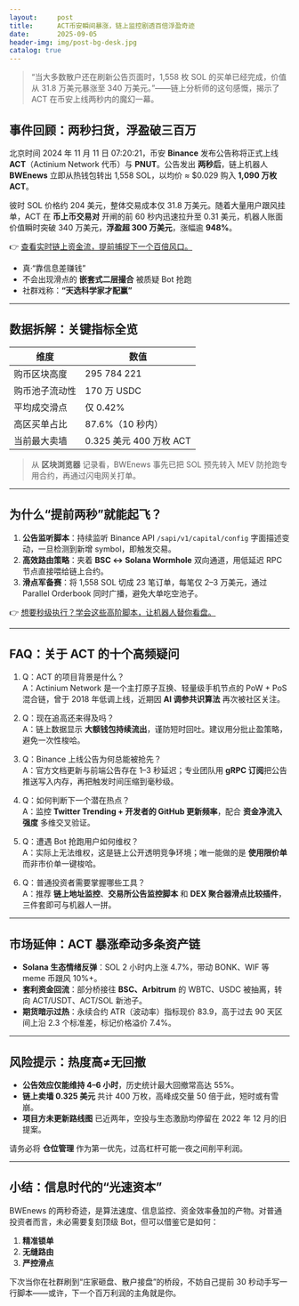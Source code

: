 ```yaml
---
layout:     post
title:      ACT币安瞬间暴涨，链上监控剧透百倍浮盈奇迹
date:       2025-09-05
header-img: img/post-bg-desk.jpg
catalog: true
---
```


> “当大多数散户还在刷新公告页面时，1,558 枚 SOL 的买单已经完成，价值从 31.8 万美元暴涨至 340 万美元。”——链上分析师的这句感慨，揭示了 ACT 在币安上线两秒内的魔幻一幕。

## 事件回顾：两秒扫货，浮盈破三百万  
北京时间 2024 年 11 月 11 日 07:20:21，币安 **Binance** 发布公告称将正式上线 **ACT**（Actinium Network 代币）与 **PNUT**。公告发出 **两秒后**，链上机器人 **BWEnews** 立即从热钱包转出 1,558 SOL，以均价 ≈ \$0.029 购入 **1,090 万枚 ACT**。  

彼时 SOL 价格约 204 美元，整体交易成本仅 31.8 万美元。随着大量用户跟风挂单，ACT 在 **币上币交易对** 开闸的前 60 秒内迅速拉升至 0.31 美元，机器人账面价值瞬时突破 340 万美元，**浮盈超 300 万美元**，涨幅逾 **948%**。  

👉 [查看实时链上资金流，提前捕捉下一个百倍风口。](https://okxdog.com/)

- 真·“靠信息差赚钱”  
- 不会出现滑点的 **嵌套式二层撮合** 被质疑 Bot 抢跑  
- 社群戏称：**“天选科学家才配赢”**  

---

## 数据拆解：关键指标全览  

| 维度 | 数值 |
|---|---|
| 购币区块高度 | 295 784 221 |
| 购币池子流动性 | 170 万 USDC |
| 平均成交滑点 | 仅 0.42% |
| 高区买单占比 | 87.6%（10 秒内） |
| 当前最大卖墙 | 0.325 美元 400 万枚 ACT |

> 从 **区块浏览器** 记录看，BWEnews 事先已把 SOL 预先转入 MEV 防抢跑专用合约，再通过闪电网关打单。  

---

## 为什么“提前两秒”就能起飞？  
1. **公告监听脚本**：持续监听 Binance API `/sapi/v1/capital/config` 字面描述变动，一旦检测到新增 symbol，即触发交易。  
2. **高效路由策略**：夹着 **BSC ↔ Solana Wormhole** 双向通道，用低延迟 RPC 节点直接喂给链上合约。  
3. **滑点军备赛**：将 1,558 SOL 切成 23 笔订单，每笔仅 2–3 万美元，通过 Parallel Orderbook 同时广播，避免大单吃空池子。  

👉 [想要秒级执行？学会这些高阶脚本，让机器人替你看盘。](https://okxdog.com/)

---

## FAQ：关于 ACT 的十个高频疑问  

1. Q：ACT 的项目背景是什么？  
   A：Actinium Network 是一个主打原子互换、轻量级手机节点的 PoW + PoS 混合链，曾于 2018 年低调上线，近期因 **AI 调参共识算法** 再次被社区关注。

2. Q：现在追高还来得及吗？  
   A：链上数据显示 **大额钱包持续流出**，谨防短时回吐。建议用分批止盈策略，避免一次性梭哈。

3. Q：Binance 上线公告为何总能被抢先？  
   A：官方文档更新与前端公告存在 1–3 秒延迟；专业团队用 **gRPC 订阅**把公告推送写入内存，再把触发时间压缩到毫秒级。

4. Q：如何判断下一个潜在热点？  
   A：监控 **Twitter Trending + 开发者的 GitHub 更新频率**，配合 **资金净流入强度** 多维交叉验证。

5. Q：遭遇 Bot 抢跑用户如何维权？  
   A：实际上无法维权，这是链上公开透明竞争环境；唯一能做的是 **使用限价单** 而非市价单一键梭哈。

6. Q：普通投资者需要掌握哪些工具？  
   A：推荐 **链上地址监控**、**交易所公告监控脚本** 和 **DEX 聚合器滑点比较插件**，三件套即可与机器人一拼。

---

## 市场延伸：ACT 暴涨牵动多条资产链  
- **Solana 生态情绪反弹**：SOL 2 小时内上涨 4.7%，带动 BONK、WIF 等 meme 币跟风 10%+。  
- **套利资金回流**：部分桥接往 **BSC、Arbitrum** 的 WBTC、USDC 被抽离，转向 ACT/USDT、ACT/SOL 新池子。  
- **期货暗示过热**：永续合约 ATR（波动率）指标现价 83.9，高于过去 90 天区间上沿 2.3 个标准差，标记价格溢价 7.4%。  

---

## 风险提示：热度高≠无回撤  
- **公告效应仅能维持 4–6 小时**，历史统计最大回撤常高达 55%。  
- **链上卖墙 0.325 美元** 共计 400 万枚，高峰成交量 50 倍于此，短时或有雪崩。  
- **项目方未更新路线图** 已近两年，空投与生态激励均停留在 2022 年 12 月的旧提案。  

请务必将 **仓位管理** 作为第一优先，过高杠杆可能一夜之间削平利润。

---

## 小结：信息时代的“光速资本”  
BWEnews 的两秒奇迹，是算法速度、信息监控、资金效率叠加的产物。对普通投资者而言，未必需要复刻顶级 Bot，但可以借鉴它是如何：

1. **精准锁单**  
2. **无缝路由**  
3. **严控滑点**  

下次当你在社群刷到“庄家砸盘、散户接盘”的桥段，不妨自己提前 30 秒动手写一行脚本——或许，下一个百万利润的主角就是你。